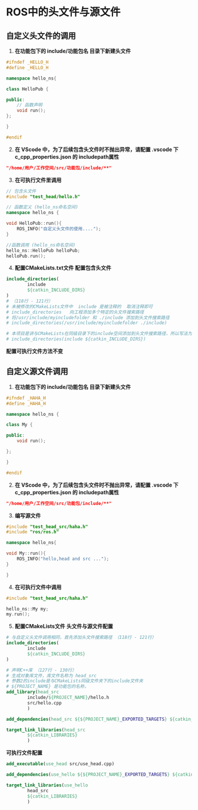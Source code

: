 # ROS中的头文件与源文件

## 自定义头文件的调用
1. **在功能包下的 include/功能包名 目录下新建头文件**
```c++
#ifndef _HELLO_H
#define _HELLO_H

namespace hello_ns{

class HelloPub {

public:
    // 函数声明
    void run();
};

}

#endif
```
2. **在 VScode 中，为了后续包含头文件时不抛出异常，请配置 .vscode 下 c_cpp_properties.json 的 includepath属性**
```json
"/home/用户/工作空间/src/功能包/include/**"
```
3. **在可执行文件里调用**
```c++
// 包含头文件
#include "test_head/hello.h"

// 函数定义 (hello_ns命名空间)
namespace hello_ns {

void HelloPub::run(){
    ROS_INFO("自定义头文件的使用....");
}

//函数调用 (hello_ns命名空间)
hello_ns::HelloPub helloPub;
helloPub.run();
```
4. **配置CMakeLists.txt文件**
**配置包含头文件**
```cmake
include_directories(
        include
        ${catkin_INCLUDE_DIRS}
)
# （118行 - 121行）
# 未被修改的CMakeLists文件中  include 是被注释的  取消注释即可
# include_directories	向工程添加多个特定的头文件搜索路径
# 将/usr/include/myincludefolder 和 ./include 添加到头文件搜索路径
# include_directories(/usr/include/myincludefolder ./include)

# 本项目是讲与CMakeLists在同级目录下的include空间添加到头文件搜索路径，所以写法为：
# include_directories(include ${catkin_INCLUDE_DIRS})
```
**配置可执行文件方法不变**

## 自定义源文件调用
1. **在功能包下的 include/功能包名 目录下新建头文件**
```c++
#ifndef _HAHA_H
#define _HAHA_H

namespace hello_ns {

class My {

public:
    void run();

};

}

#endif
```
2. **在 VScode 中，为了后续包含头文件时不抛出异常，请配置 .vscode 下 c_cpp_properties.json 的 includepath属性**
```json
"/home/用户/工作空间/src/功能包/include/**"
```
3. **编写源文件**
```c++
#include "test_head_src/haha.h"
#include "ros/ros.h"

namespace hello_ns{

void My::run(){
    ROS_INFO("hello,head and src ...");
}

}
```
4. **在可执行文件中调用**
```c++
#include "test_head_src/haha.h"

hello_ns::My my;
my.run();
```
5. **配置CMakeLists文件**
**头文件与源文件配置**
```cmake
# 与自定义头文件调用相同，首先添加头文件搜索路径 （118行 - 121行）
include_directories(
        include
        ${catkin_INCLUDE_DIRS}
)

# 声明C++库 （127行 - 130行）
# 生成对象库文件，库文件名称为 head_src
# 参数2的include是与CMakeLists同级文件夹下的include文件夹
# ${PROJECT_NAME} 是功能包的名称，
add_library(head_src
        include/${PROJECT_NAME}/hello.h
        src/hello.cpp
        )

add_dependencies(head_src ${${PROJECT_NAME}_EXPORTED_TARGETS} ${catkin_EXPORTED_TARGETS})

target_link_libraries(head_src
        ${catkin_LIBRARIES}
        )
```
**可执行文件配置**
```cmake
add_executable(use_head src/use_head.cpp)

add_dependencies(use_hello ${${PROJECT_NAME}_EXPORTED_TARGETS} ${catkin_EXPORTED_TARGETS})

target_link_libraries(use_hello
        head_src
        ${catkin_LIBRARIES}
        )
```